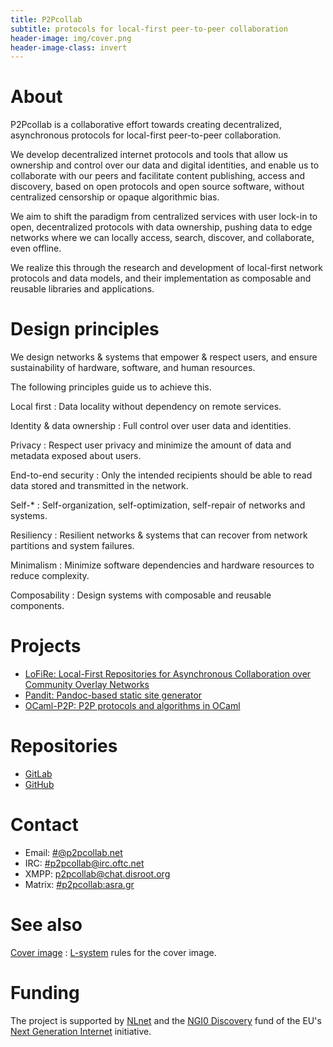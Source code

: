 ```yaml
---
title: P2Pcollab
subtitle: protocols for local-first peer-to-peer collaboration
header-image: img/cover.png
header-image-class: invert
---
```


# About

P2Pcollab is a collaborative effort towards creating decentralized,
asynchronous protocols for local-first peer-to-peer collaboration.

We develop decentralized internet protocols and tools
that allow us ownership and control over our data and digital identities,
and enable us to collaborate with our peers
and facilitate content publishing, access and discovery,
based on open protocols and open source software,
without centralized censorship or opaque algorithmic bias.

We aim to shift the paradigm from centralized services with user lock-in
to open, decentralized protocols with data ownership,
pushing data to edge networks where we can locally
access, search, discover, and collaborate, even offline.

We realize this through the research and development
of local-first network protocols and data models,
and their implementation as composable and reusable libraries and applications.

# Design principles

We design networks & systems that empower & respect users, and ensure
sustainability of hardware, software, and human resources.

The following principles guide us to achieve this.

Local first
:   Data locality without dependency on remote services.

Identity & data ownership
:   Full control over user data and identities.

Privacy
:   Respect user privacy and minimize the amount of data and metadata
    exposed about users.

End-to-end security
:   Only the intended recipients should be able to read data stored and
    transmitted in the network.

Self-*
:   Self-organization, self-optimization, self-repair of networks and
    systems.

Resiliency
:   Resilient networks & systems that can recover from network
    partitions and system failures.

Minimalism
:   Minimize software dependencies and hardware resources to reduce
    complexity.

Composability
:   Design systems with composable and reusable components.

# Projects

- [LoFiRe: Local-First Repositories for Asynchronous Collaboration over Community Overlay Networks](https://lofi.re)
- [Pandit: Pandoc-based static site generator](pandit/)
- [OCaml-P2P: P2P protocols and algorithms in OCaml](ocaml-p2p.md)

# Repositories

- [GitLab](https://gitlab.com/p2pcollab)
- [GitHub](https://github.com/p2pcollab)

# Contact

- Email: [#@p2pcollab.net](mailto:#@p2pcollab.net)
- IRC: [#p2pcollab@irc.oftc.net](ircs://irc.oftc.net:6697/p2pcollab)
- XMPP: [p2pcollab@chat.disroot.org](xmpp:p2pcollab@chat.disroot.org)
- Matrix: [#p2pcollab:asra.gr](https://matrix.to/#/#p2pcollab:asra.gr)

# See also

[Cover  image](https://tg-x.net/lsys/#?i=30&r=L%20%3A%20S%0AS%20%3A%20F%2B%5BF-Y%5BS%5D%5DF%29G%0AY%20%3A--%5B%7CF-F-%29-F%3EY%5D-%0AG%3A%20FGF%5B%2BF%5D%2B%3CY&p.size=11,0&p.angle=54.891,2.072051145&offsets=0,0,0&s.size=8.6,6.7&s.angle=7.6,4&play=0&anim=return%20%7B%0A%20angle%3A%20t%2F100%2C%0A%20angleG%3A%20t%2F1000%2C%0A%20size%3A%20null%2C%0A%20sizeG%3A%20null%2C%0A%20offsetX%3A%20null%2C%0A%20offsetY%3A%20null%2C%0A%20rotation%3A%20null%0A%20%7D&name=dream%20catcher)
: [L-system](https://en.wikipedia.org/wiki/L-system) rules for the cover image.

# Funding

The project is supported by [NLnet](https://nlnet.nl)
and the [NGI0 Discovery](https://nlnet.nl/discovery/) fund
of the EU's [Next Generation Internet](https://www.ngi.eu/) initiative.
